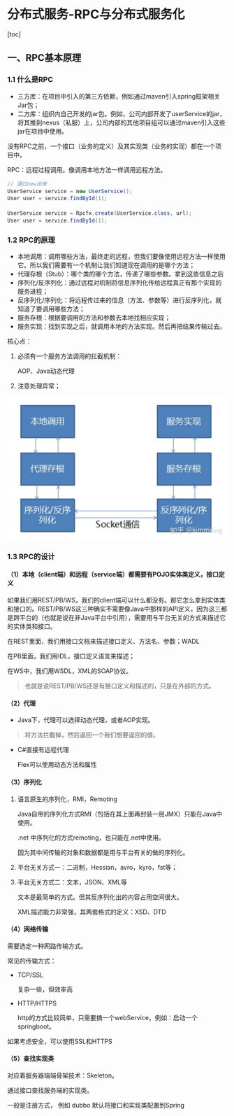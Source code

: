 # 分布式服务-RPC与分布式服务化

[toc]

## 一、RPC基本原理

### 1.1 什么是RPC

- 三方库：在项目中引入的第三方依赖，例如通过maven引入spring框架相关Jar包；
- 二方库：组织内自己开发的jar包。例如，公司内部开发了userService的jar，将其推到nexus（私服）上，公司内部的其他项目组可以通过maven引入这些jar在项目中使用。

没有RPC之前，一个接口（业务的定义）及其实现类（业务的实现）都在一个项目中。

RPC：远程过程调用。像调用本地方法一样调用远程方法。

```java
// 通过new出来
UserService service = new UserService();
User user = service.findById(1);

UserService service = Rpcfx.create(UserService.class, url);
User user = service.findById(1);
```

### 1.2 RPC的原理

- 本地调用：调用哪些方法，最终走的远程，但我们要像使用远程方法一样使用它。所以我们需要有一个机制让我们知道现在调用的是哪个方法；
- 代理存根（Stub）：哪个类的哪个方法，传递了哪些参数。拿到这些信息之后
- 序列化/反序列化：通过远程对机制将信息序列化传给远程真正有那个实现的服务进程；
- 反序列化/序列化：将远程传过来的信息（方法、参数等）进行反序列化，就知道了要调用哪些方法；
- 服务存根：根据要调用的方法和参数去本地找相应实现；
- 服务实现：找到实现之后，就调用本地的方法实现。然后再把结果传输过去。

核心点：

1. 必须有一个服务方法调用的拦截机制：

   AOP、Java动态代理

2. 注意处理异常；

![RPC的原理](./photos/001RPC的原理.png)

### 1.3 RPC的设计

#### （1）本地（client端）和远程（service端）都需要有POJO实体类定义，接口定义

如果我们用REST/PB/WS，我们的client端可以什么都没有。那它怎么拿到实体类和接口的。REST/PB/WS这三种确实不需要像Java中那样的API定义，因为这三都是跨平台的（也就是说在非Java平台中引用），需要用与平台无关的方式来描述它的实体类和接口。

在REST里面，我们用接口文档来描述接口定义、方法名、参数；WADL

在PB里面，我们用IDL，接口定义语言来描述；

在WS中，我们用WSDL，XML的SOAP协议。

> 也就是说REST/PB/WS还是有接口定义和描述的，只是在外部的方式。

#### （2）代理

- Java下，代理可以选择动态代理，或者AOP实现。

> 将方法拦截掉，然后返回一个我们想要返回的值。

- C#直接有远程代理

  Flex可以使用动态方法和属性

#### （3）序列化

1. 语言原生的序列化，RMI，Remoting

   Java自带的序列化方式RMI（包括在其上面再封装一层JMX）只能在Java中使用。

   .net 中序列化的方式remoting，也只能在.net中使用。

   因为其中间传输的对象和数据都是用与平台有关的做的序列化。

2. 平台无关方式一：二进制，Hessian，avro，kyro，fst等；

3. 平台无关方式二：文本，JSON、XML等

   文本是最简单的方式。但其反序列化出的内容占用空间很大。

   XML描述能力非常强，其两套格式的定义：XSD、DTD

#### （4）网络传输

需要选定一种网路传输方式。

常见的传输方式：

- TCP/SSL

  复杂一些，但效率高

- HTTP/HTTPS

  http的方式比较简单，只需要搞一个webService，例如：启动一个springboot。

如果考虑安全，可以使用SSL和HTTPS

#### （5）查找实现类

对应着服务器端端骨架技术：Skeleton。

通过接口查找服务端的实现类。

一般是注册方式， 例如 dubbo 默认将接口和实现类配置到Spring



